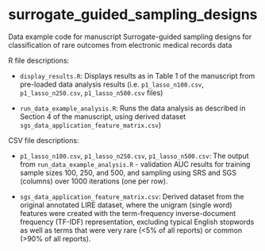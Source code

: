 # surrogate_guided_sampling_designs
Data example code for manuscript Surrogate-guided sampling designs for classification of rare outcomes from electronic medical records data

R file descriptions:
- `display_results.R`: Displays results as in Table 1 of the manuscript from pre-loaded data analysis results (i.e. `p1_lasso_n100.csv`, `p1_lasso_n250.csv`, `p1_lasso_n500.csv` files)

- `run_data_example_analysis.R`: Runs the data analysis as described in Section 4 of the manuscript, using derived dataset `sgs_data_application_feature_matrix.csv`)

CSV file descriptions:
- `p1_lasso_n100.csv`, `p1_lasso_n250.csv`, `p1_lasso_n500.csv`: The output from `run_data_example_analysis.R` - validation AUC results for training sample sizes 100, 250, and 500, and sampling using SRS and SGS (columns) over 1000 iterations (one per row).

- `sgs_data_application_feature_matrix.csv`: Derived dataset from the original annotated LIRE dataset, where the unigram (single word) features were created with the term-frequency inverse-document frequency (TF-IDF) representation, excluding typical English stopwords as well as terms that were very rare (<5% of all reports) or common (>90% of all reports).

